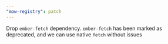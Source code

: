 ```yaml
---
"mow-registry": patch
---
```


Drop `ember-fetch` dependency. `ember-fetch` has been marked as deprecated, and we can use native `fetch` without issues
